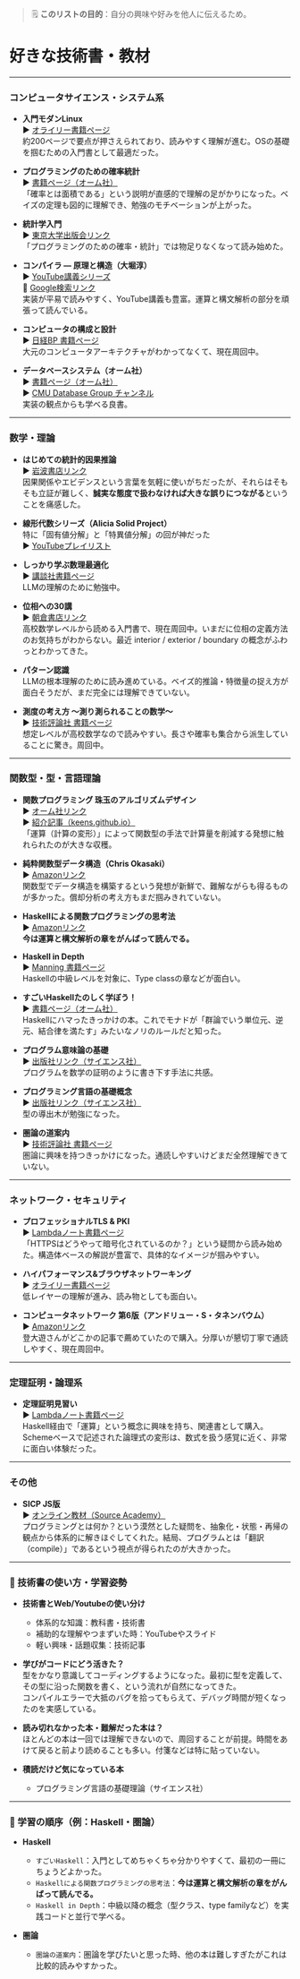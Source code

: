 > 🗒️ **このリストの目的**：自分の興味や好みを他人に伝えるため。

# 好きな技術書・教材

---

### コンピュータサイエンス・システム系

- **入門モダンLinux**\
  ▶️ [オライリー書籍ページ](https://www.oreilly.co.jp/books/9784814400218/)\
  約200ページで要点が押さえられており、読みやすく理解が進む。OSの基礎を掴むための入門書として最適だった。

- **プログラミングのための確率統計**\
  ▶️ [書籍ページ（オーム社）](https://www.ohmsha.co.jp/book/9784274067754/)\
  「確率とは面積である」という説明が直感的で理解の足がかりになった。ベイズの定理も図的に理解でき、勉強のモチベーションが上がった。

- **統計学入門**\
  ▶️ [東京大学出版会リンク](https://www.utp.or.jp/book/b300857.html)\
  「プログラミングのための確率・統計」では物足りなくなって読み始めた。

- **コンパイラ ― 原理と構造（大堀淳）**\
  ▶️
  [YouTube講義シリーズ](https://www.youtube.com/watch?v=gsJAqde7Rs4&list=PLp1bKoc7XHdQwbHaUzMryG6WpnN4JdR6P)\
  🔗
  [Google検索リンク](https://www.google.com/search?client=safari&rls=en&q=%E3%82%B3%E3%83%B3%E3%83%91%E3%82%A4%E3%83%A9%E5%8E%9F%E7%90%86%E3%81%A8%E6%A7%8B%E9%80%A0&ie=UTF-8&oe=UTF-8)\
  実装が平易で読みやすく、YouTube講義も豊富。運算と構文解析の部分を頑張って読んでいる。

- **コンピュータの構成と設計**\
  ▶️ [日経BP 書籍ページ](https://bookplus.nikkei.com/atcl/catalog/21/S70090/)\
  大元のコンピュータアーキテクチャがわかってなくて、現在周回中。

- **データベースシステム（オーム社）**\
  ▶️ [書籍ページ（オーム社）](https://www.ohmsha.co.jp/book/9784274225161/)\
  ▶️
  [CMU Database Group チャンネル](https://www.youtube.com/c/CMUDatabaseGroup)\
  実装の観点からも学べる良書。

---

### 数学・理論

- **はじめての統計的因果推論**\
  ▶️ [岩波書店リンク](https://www.iwanami.co.jp/book/b639904.html)\
  因果関係やエビデンスという言葉を気軽に使いがちだったが、それらはそもそも立証が難しく、**誠実な態度で扱わなければ大きな誤りにつながる**ということを痛感した。

- **線形代数シリーズ（Alicia Solid Project）**\
  特に「固有値分解」と「特異値分解」の回が神だった\
  ▶️
  [YouTubeプレイリスト](https://www.youtube.com/watch?v=wVipLySksnE&list=PLhDAH9aTfnxKfmufxF59vaZECZJD5j6rd)

- **しっかり学ぶ数理最適化**\
  ▶️ [講談社書籍ページ](https://www.kspub.co.jp/book/detail/5212707.html)\
  LLMの理解のために勉強中。

- **位相への30講**\
  ▶️ [朝倉書店リンク](https://www.asakura.co.jp/detail.php?book_code=11479)\
  高校数学レベルから読める入門書で、現在周回中。いまだに位相の定義方法のお気持ちがわからない。最近
  interior / exterior / boundary の概念がふわっとわかってきた。

- **パターン認識**\
  LLMの根本理解のために読み進めている。ベイズ的推論・特徴量の捉え方が面白そうだが、まだ完全には理解できていない。

- **測度の考え方 ～測り測られることの数学～**\
  ▶️ [技術評論社 書籍ページ](https://gihyo.jp/book/2023/978-4-297-13243-9)\
  想定レベルが高校数学なので読みやすい。長さや確率も集合から派生していることに驚き。周回中。

---

### 関数型・型・言語理論

- **関数プログラミング 珠玉のアルゴリズムデザイン**\
  ▶️ [オーム社リンク](https://shop.ohmsha.co.jp/shopdetail/000000004066/)\
  ▶️
  [紹介記事（keens.github.io）](https://keens.github.io/blog/2016/01/17/dokugakudepuroguraminguwoyattekitanakadeyokattagijutsushowoageteiku/)\
  「運算（計算の変形）」によって関数型の手法で計算量を削減する発想に触れられたのが大きな収穫。

- **純粋関数型データ構造（Chris Okasaki）**\
  ▶️ [Amazonリンク](https://www.amazon.co.jp/dp/4048930567)\
  関数型でデータ構造を構築するという発想が新鮮で、難解ながらも得るものが多かった。償却分析の考え方もまだ掴みきれていない。

- **Haskellによる関数プログラミングの思考法**\
  ▶️
  [Amazonリンク](https://www.amazon.co.jp/Haskellによる関数プログラミングの思考法-Richard-Bird/dp/4048930532/)\
  **今は運算と構文解析の章をがんばって読んでる。**

- **Haskell in Depth**\
  ▶️ [Manning 書籍ページ](https://www.manning.com/books/haskell-in-depth)\
  Haskellの中級レベルを対象に、Type classの章などが面白い。

- **すごいHaskellたのしく学ぼう！**\
  ▶️ [書籍ページ（オーム社）](https://www.ohmsha.co.jp/book/9784274068850/)\
  Haskellにハマったきっかけの本。これでモナドが「群論でいう単位元、逆元、結合律を満たす」みたいなノリのルールだと知った。

- **プログラム意味論の基礎**\
  ▶️
  [出版社リンク（サイエンス社）](https://www.saiensu.co.jp/search/?isbn=978-4-7819-1483-1&y=2020)\
  プログラムを数学の証明のように書き下す手法に共感。

- **プログラミング言語の基礎概念**\
  ▶️
  [出版社リンク（サイエンス社）](https://www.saiensu.co.jp/search/?isbn=978-4-7819-1285-1&y=2011)\
  型の導出木が勉強になった。

- **圏論の道案内**\
  ▶️ [技術評論社 書籍ページ](https://gihyo.jp/book/2019/978-4-297-10723-9)\
  圏論に興味を持つきっかけになった。通読しやすいけどまだ全然理解できていない。

---

### ネットワーク・セキュリティ

- **プロフェッショナルTLS & PKI**\
  ▶️ [Lambdaノート書籍ページ](https://www.lambdanote.com/products/tls-pki-2)\
  「HTTPSはどうやって暗号化されているのか？」という疑問から読み始めた。構造体ベースの解説が豊富で、具体的なイメージが掴みやすい。

- **ハイパフォーマンス&ブラウザネットワーキング**\
  ▶️ [オライリー書籍ページ](https://www.oreilly.co.jp/books/9784873116761/)\
  低レイヤーの理解が進み、読み物としても面白い。

- **コンピュータネットワーク 第6版（アンドリュー・S・タネンバウム）**\
  ▶️
  [Amazonリンク](https://www.amazon.co.jp/コンピュータネットワーク第6版-アンドリュー・S・タネンバウム/dp/4296070428)\
  登大遊さんがどこかの記事で薦めていたので購入。分厚いが懇切丁寧で通読しやすく、現在周回中。

---

### 定理証明・論理系

- **定理証明見習い**\
  ▶️ [Lambdaノート書籍ページ](https://www.lambdanote.com/products/littleprover)\
  Haskell経由で「運算」という概念に興味を持ち、関連書として購入。Schemeベースで記述された論理式の変形は、数式を扱う感覚に近く、非常に面白い体験だった。

---

### その他

- **SICP JS版**\
  ▶️ [オンライン教材（Source Academy）](https://sourceacademy.org/sicpjs/)\
  プログラミングとは何か？という漠然とした疑問を、抽象化・状態・再帰の観点から体系的に解きほぐしてくれた。結局、プログラムとは「翻訳（compile）」であるという視点が得られたのが大きかった。

---

### 🧠 技術書の使い方・学習姿勢

- **技術書とWeb/Youtubeの使い分け**
  - 体系的な知識：教科書・技術書
  - 補助的な理解やつまずいた時：YouTubeやスライド
  - 軽い興味・話題収集：技術記事

- **学びがコードにどう活きた？**\
  型をかなり意識してコーディングするようになった。最初に型を定義して、その型に沿った関数を書く、という流れが自然になってきた。\
  コンパイルエラーで大抵のバグを拾ってもらえて、デバッグ時間が短くなったのを実感している。

- **読み切れなかった本・難解だった本は？**\
  ほとんどの本は一回では理解できないので、周回することが前提。時間をあけて戻ると前より読めることも多い。付箋などは特に貼っていない。

- **積読だけど気になっている本**
  - プログラミング言語の基礎理論（サイエンス社）

---

### 🔁 学習の順序（例：Haskell・圏論）

- **Haskell**
  - `すごいHaskell`：入門としてめちゃくちゃ分かりやすくて、最初の一冊にちょうどよかった。
  - `Haskellによる関数プログラミングの思考法`：**今は運算と構文解析の章をがんばって読んでる。**
  - `Haskell in Depth`：中級以降の概念（型クラス、type
    familyなど）を実践コードと並行で学べる。

- **圏論**
  - `圏論の道案内`：圏論を学びたいと思った時、他の本は難しすぎたがこれは比較的読みやすかった。
